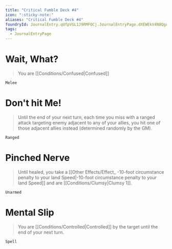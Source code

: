 ```yaml
---
title: "Critical Fumble Deck #4"
icon: ":sticky-note:"
aliases: "Critical Fumble Deck #4"
foundryId: JournalEntry.qUfpVGL1J9RMFOCj.JournalEntryPage.dXEWEkV4N8QgAodD
tags:
  - JournalEntryPage
---
```

# Wait, What?

> You are [[Conditions/Confused|Confused]]

`Melee`

# Don't hit Me!

> Until the end of your next turn, each time you miss with a ranged attack targeting enemy adjacent to any of your allies, you hit one of those adjacent allies instead (determined randomly by the GM).

`Ranged`

# Pinched Nerve

> Until healed, you take a [[Other Effects/Effect_ -10-foot circumstance penalty to your land Speed|-10-foot circumstance penalty to your land Speed]] and are [[Conditions/Clumsy|Clumsy 1]].

`Unarmed`

# Mental Slip

> You are [[Conditions/Controlled|Controlled]] by the target until the end of your next turn.

`Spell`